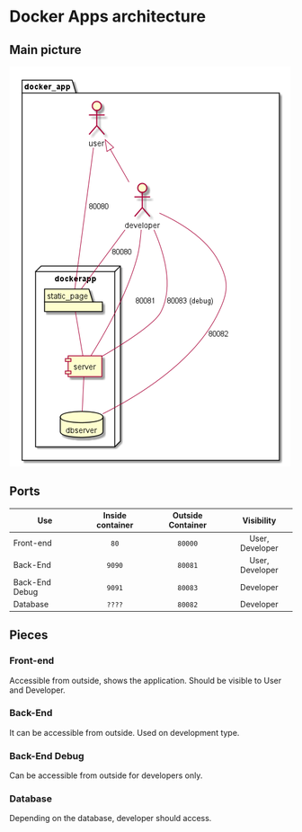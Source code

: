 # Docker Apps architecture

## Main picture

![deployment.png](deployment.png)

## Ports

| Use | Inside container | Outside Container | Visibility |
| --- |:----------------:|:-----------------:|:----------:|
| Front-end | `80` | `80000` | User, Developer |
| Back-End | `9090` | `80081` | User, Developer |
| Back-End Debug | `9091` | `80083` | Developer |
| Database | `????` | `80082` | Developer |

## Pieces

### Front-end

Accessible from outside, shows the application. Should be visible to User and Developer.

### Back-End

It can be accessible from outside. Used on development type.

### Back-End Debug

Can be accessible from outside for developers only.

### Database

Depending on the database, developer should access.